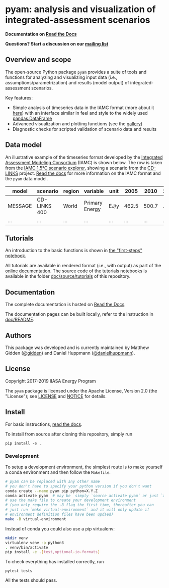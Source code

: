 pyam: analysis and visualization of integrated-assessment scenarios
===================================================================

**Documentation on [Read the Docs](https://pyam-iamc.readthedocs.io)**

**Questions? Start a discussion on our [mailing list](https://groups.io/g/pyam)**

Overview and scope
------------------

The open-source Python package ``pyam`` provides a suite of tools and functions
for analyzing and visualizing input data (i.e., assumptions/parametrization) 
and results (model output) of integrated-assessment scenarios.

Key features:

 - Simple analysis of timeseries data in the IAMC format
   (more about it [here](https://pyam-iamc.readthedocs.io/en/stable/data.html))
   with an interface similar in feel and style to the widely
   used [pandas.DataFrame](https://pandas.pydata.org/pandas-docs/stable/generated/pandas.DataFrame.html)
 - Advanced visualization and plotting functions
   (see the [gallery](https://pyam-iamc.readthedocs.io/en/stable/examples/index.html))
 - Diagnostic checks for scripted validation of scenario data and results

Data model
----------

An illustrative example of the timeseries format developed by the
[Integrated Assessment Modeling Consortium](http://www.globalchange.umd.edu/iamc/) (IAMC)
is shown below.
The row is taken from the [IAMC 1.5°C scenario explorer](https://data.ene.iiasa.ac.at/iamc-1.5c-explorer),
showing a scenario from the [CD-LINKS](https://www.cd-links.org) project.
[Read the docs](https://pyam-iamc.readthedocs.io/en/stable/data.html)
for more information on the IAMC format and the ``pyam`` data model.

| **model** | **scenario** | **region** | **variable**   | **unit** | **2005** | **2010** | **2015** |
|-----------|--------------|------------|----------------|----------|----------|----------|----------|
| MESSAGE   | CD-LINKS 400 | World      | Primary Energy | EJ/y     |    462.5 |    500.7 |      ... |
| ...       | ...          | ...        | ...            | ...      |      ... |      ... |      ... |


Tutorials
---------

An introduction to the basic functions is shown
in [the "first-steps" notebook](doc/source/tutorials/pyam_first_steps.ipynb).

All tutorials are available in rendered format (i.e., with output) as part of
the [online documentation](https://pyam-iamc.readthedocs.io/en/stable/tutorials.html).
The source code of the tutorials notebooks is available
in the folder [doc/source/tutorials](doc/source/tutorials) of this repository.

Documentation
-------------

The complete documentation is hosted on [Read the Docs](https://pyam-iamc.readthedocs.io).

The documentation pages can be built locally,
refer to the instruction in [doc/README](doc/README.md).

Authors
-------

This package was developed and is currently maintained
by Matthew Gidden ([@gidden](https://github.com/gidden))
and Daniel Huppmann ([@danielhuppmann](https://github.com/danielhuppmann/)).

License
-------

Copyright 2017-2019 IIASA Energy Program

The ``pyam`` package is licensed
under the Apache License, Version 2.0 (the "License");
see [LICENSE](LICENSE) and [NOTICE](NOTICE.md) for details.

Install
-------

For basic instructions,
[read the docs](https://pyam-iamc.readthedocs.io/en/stable/install.html).

To install from source after cloning this repository, simply run

```
pip install -e .
```

### Development

To setup a development environment, the simplest route is to make yourself 
a conda environment and then follow the `Makefile`. 

```sh
# pyam can be replaced with any other name
# you don't have to specify your python version if you don't want
conda create --name pyam pip python=X.Y.Z
conda activate pyam  # may be  simply `source activate pyam` or just `activate pyam`
# use the make file to create your development environment
# (you only require the -B flag the first time, thereafter you can
# just run `make virtual-environment` and it will only update if
# environment definition files have been updaed)
make -B virtual-environment
```

Instead of conda you could also use a pip virtualenv:
```sh
mkdir venv
virtualenv venv -p python3
. venv/bin/activate
pip install -e .[test,optional-io-formats]
```

To check everything has installed correctly, run

```
pytest tests
```

All the tests should pass.
